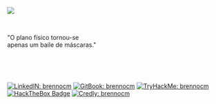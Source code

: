 <a target="_blank" href="https://www.youtube.com/watch?v=OtUgra5BtwI">
<img align="left" src="https://orhun.dev/img/crow.png">
</a>

<br> <br>

"O plano físico tornou-se <br> 
apenas um baile de máscaras."

<br> <br> <br>

[![LinkedIN: brennocm](https://img.shields.io/badge/LinkedIn-0A66C2.svg?style=for-the-badge&logo=LinkedIn&logoColor=white)](https://www.linkedin.com/in/brennocm/)
[![GitBook: brennocm](https://img.shields.io/badge/GitBook-3884FF.svg?style=for-the-badge&logo=GitBook&logoColor=white)](https://brennocm.gitbook.io/profile/)
[![TryHackMe: brennocm](https://img.shields.io/badge/TryHackMe-212C42.svg?style=for-the-badge&logo=TryHackMe&logoColor=white)](https://tryhackme.com/p/brennocm)
[![HackTheBox Badge](https://img.shields.io/badge/HackTheBox-111927?style=for-the-badge&logo=Hack%20The%20Box&logoColor=9FEF00)](https://app.hackthebox.com/profile/1394828)
[![Credly: brennocm](https://img.shields.io/badge/Credly-FF6B00.svg?style=for-the-badge&logo=Credly&logoColor=white)](https://www.credly.com/users/brennocm/)

<!--  

<details>
 
<summary> About me:</summary>
 

<div align="left">
 
``` js

brennocm@vm:$ cd github
brennocm@vm:/github$ ls
profile.sh
brennocm@vm:/github$ cat profile.sh
brennocm@vm:/github$
#!bin/bash

echo "hacking enthusiast"

sudo apt-get update
sudo apt-get upgrade
 
sudo apt-get install nmap -y
sudo apt-get install burpsuit -y
sudo apt-get install ncat -y
sudo apt-get install proxychains4 -y
sudo apt-get install torbrowser-launcher -y

#profile

so=kali,whonix,tails,windows
lin=c,python,php,javascript,java
inte=hacking,programacao

echo "Sistemas operacionais: $so"
echo "Linguagens de programação: $lin"
echo "Interesses: $inte"


```
  </div>
</details>
-->
